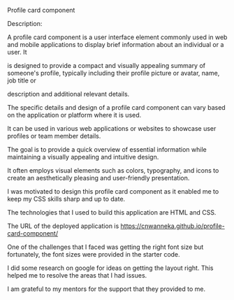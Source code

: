 Profile card component

Description:

A profile card component is a user interface element commonly used in web and mobile applications to display brief information about an individual or a user. It 

is designed to provide a compact and visually appealing summary of someone's profile, typically including their profile picture or avatar, name, job title or 

description and additional relevant details. 

The specific details and design of a profile card component can vary based on the application or platform where it is used.

It can be used in various web applications or websites to showcase user profiles or team member details.

The goal is to provide a quick overview of essential information while maintaining a visually appealing and intuitive design.

It often employs visual elements such as colors, typography, and icons to create an aesthetically pleasing and user-friendly presentation.

I was motivated to design this profile card component as it enabled me to keep my CSS skills sharp and up to date.

The technologies that I used to build this application are HTML and CSS.

The URL of the deployed application is 
https://cnwanneka.github.io/profile-card-component/

One of the challenges that I faced was getting the right font size but fortunately, the font sizes were provided in the starter code.

I did some research on google for ideas on getting the layout right. This helped me to resolve the areas that I had issues.

I am grateful to my mentors for the support that they provided to me.







